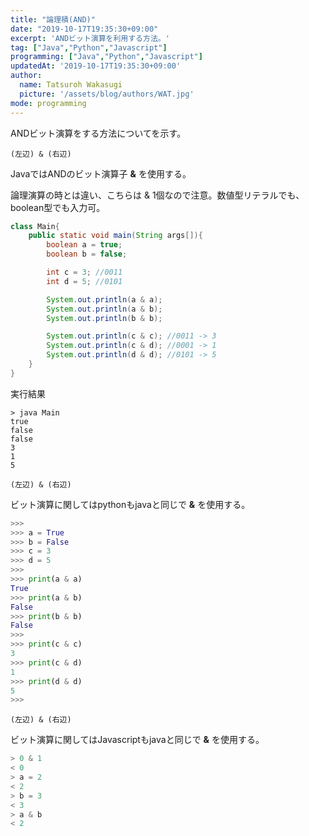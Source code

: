 ```yaml
---
title: "論理積(AND)"
date: "2019-10-17T19:35:30+09:00"
excerpt: 'ANDビット演算を利用する方法。'
tag: ["Java","Python","Javascript"]
programming: ["Java","Python","Javascript"]
updatedAt: '2019-10-17T19:35:30+09:00'
author:
  name: Tatsuroh Wakasugi
  picture: '/assets/blog/authors/WAT.jpg'
mode: programming
---
```



ANDビット演算をする方法についてを示す。

<div class="note_content_by_programming_language" id="note_content_Java">

`(左辺) & (右辺)`  

JavaではANDのビット演算子 **&** を使用する。

論理演算の時とは違い、こちらは & 1個なので注意。数値型リテラルでも、boolean型でも入力可。  

```java
class Main{
    public static void main(String args[]){
        boolean a = true;
        boolean b = false;

        int c = 3; //0011
        int d = 5; //0101

        System.out.println(a & a);
        System.out.println(a & b);
        System.out.println(b & b);

        System.out.println(c & c); //0011 -> 3
        System.out.println(c & d); //0001 -> 1
        System.out.println(d & d); //0101 -> 5
    }
}
```

実行結果

```
> java Main
true
false
false
3
1
5
```

</div>
<div class="note_content_by_programming_language" id="note_content_Python">

`(左辺) & (右辺)`  

ビット演算に関してはpythonもjavaと同じで **&** を使用する。

```python
>>> 
>>> a = True
>>> b = False
>>> c = 3
>>> d = 5
>>> 
>>> print(a & a)
True
>>> print(a & b)
False
>>> print(b & b)
False
>>>
>>> print(c & c)
3
>>> print(c & d)
1
>>> print(d & d)
5
>>>
```

</div>
<div class="note_content_by_programming_language" id="note_content_Javascript">

`(左辺) & (右辺)`  

ビット演算に関してはJavascriptもjavaと同じで **&** を使用する。

```javascript
> 0 & 1
< 0
> a = 2
< 2
> b = 3
< 3
> a & b
< 2
```

</div>

